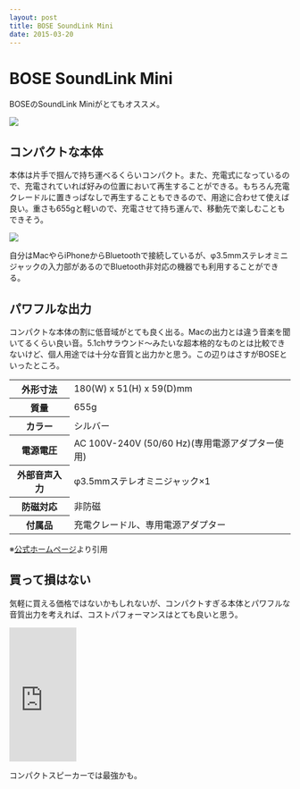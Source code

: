 ```yaml
---
layout: post
title: BOSE SoundLink Mini
date: 2015-03-20
---
```


# BOSE SoundLink Mini

BOSEのSoundLink Miniがとてもオススメ。

![](/img/posts/bose-soundlink-mini/soundlink-mini.jpg)

## コンパクトな本体

本体は片手で掴んで持ち運べるくらいコンパクト。また、充電式になっているので、充電されていれば好みの位置において再生することができる。もちろん充電クレードルに置きっぱなしで再生することもできるので、用途に合わせて使えば良い。重さも655gと軽いので、充電させて持ち運んで、移動先で楽しむこともできそう。

![](/img/posts/bose-soundlink-mini/buttons.jpg)

自分はMacやらiPhoneからBluetoothで接続しているが、φ3.5mmステレオミニジャックの入力部があるのでBluetooth非対応の機器でも利用することができる。

## パワフルな出力

コンパクトな本体の割に低音域がとても良く出る。Macの出力とは違う音楽を聞いてるくらい良い音。5.1chサラウンド〜みたいな超本格的なものとは比較できないけど、個人用途では十分な音質と出力かと思う。この辺りはさすがBOSEといったところ。

<table>
  <tr>
    <th>外形寸法</th>
    <td>180(W) x 51(H) x 59(D)mm</td>
  </tr>
  <tr>
    <th>質量</th>
    <td>655g</td>
  </tr>
  <tr>
    <th>カラー</th>
    <td>シルバー</td>
  </tr>
  <tr>
    <th>電源電圧</th>
    <td>AC 100V-240V (50/60 Hz)(専用電源アダプター使用)</td>
  </tr>
  <tr>
    <th>外部音声入力</th>
    <td>φ3.5mmステレオミニジャック×1</td>
  </tr>
  <tr>
    <th>防磁対応</th>
    <td>非防磁</td>
  </tr>
  <tr>
    <th>付属品</th>
    <td>充電クレードル、専用電源アダプター</td>
  </tr>
</table>

※[公式ホームページ](http://www.bose.co.jp/jp_jp?url=/consumer_audio/multimedia_speakers/bluetooth_speakers/soundlink_mini/slmini_spec.jsp)より引用

## 買って損はない

気軽に買える価格ではないかもしれないが、コンパクトすぎる本体とパワフルな音質出力を考えれば、コストパフォーマンスはとても良いと思う。

<iframe src="https://rcm-fe.amazon-adsystem.com/e/cm?t=1000ch-22&o=9&p=8&l=as1&asins=B00D89H1NO&ref=qf_sp_asin_til&fc1=000000&IS2=1&lt1=_blank&m=amazon&lc1=0000FF&bc1=000000&bg1=FFFFFF&f=ifr" style="width:120px;height:240px;" scrolling="no" marginwidth="0" marginheight="0" frameborder="0"></iframe>

コンパクトスピーカーでは最強かも。